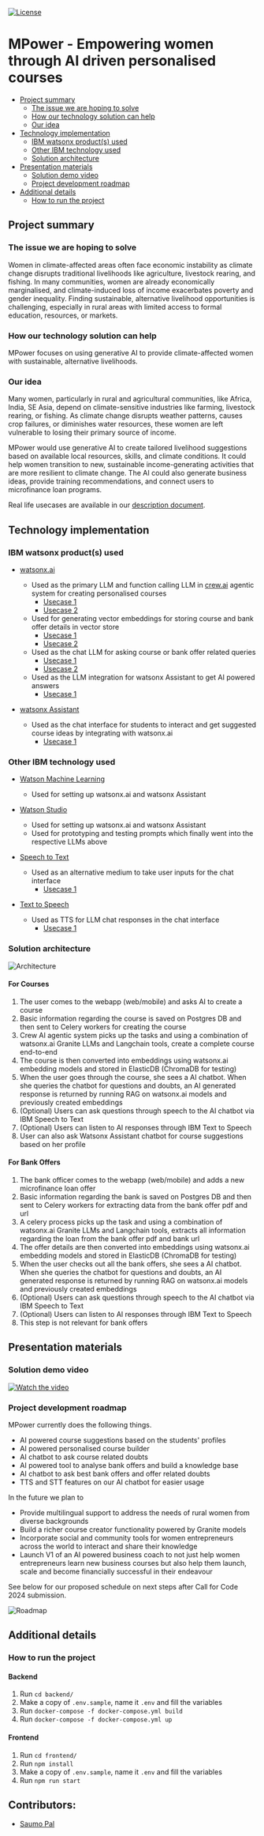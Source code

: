 [![License](https://img.shields.io/badge/License-Apache2-blue.svg)](https://www.apache.org/licenses/LICENSE-2.0)

# MPower - Empowering women through AI driven personalised courses

- [Project summary](#project-summary)
  - [The issue we are hoping to solve](#the-issue-we-are-hoping-to-solve)
  - [How our technology solution can help](#how-our-technology-solution-can-help)
  - [Our idea](#our-idea)
- [Technology implementation](#technology-implementation)
  - [IBM watsonx product(s) used](#ibm-watsonx-products-used)
  - [Other IBM technology used](#other-ibm-technology-used)
  - [Solution architecture](#solution-architecture)
- [Presentation materials](#presentation-materials)
  - [Solution demo video](#solution-demo-video)
  - [Project development roadmap](#project-development-roadmap)
- [Additional details](#additional-details)
  - [How to run the project](#how-to-run-the-project)

## Project summary

### The issue we are hoping to solve

Women in climate-affected areas often face economic instability as climate change disrupts traditional livelihoods like agriculture, livestock rearing, and fishing. In many communities, women are already economically marginalised, and climate-induced loss of income exacerbates poverty and gender inequality. Finding sustainable, alternative livelihood opportunities is challenging, especially in rural areas with limited access to formal education, resources, or markets.

### How our technology solution can help

MPower focuses on using generative AI to provide climate-affected women with sustainable, alternative livelihoods.

### Our idea

Many women, particularly in rural and agricultural communities, like Africa, India, SE Asia, depend on climate-sensitive industries like farming, livestock rearing, or fishing. As climate change disrupts weather patterns, causes crop failures, or diminishes water resources, these women are left vulnerable to losing their primary source of income.

MPower would use generative AI to create tailored livelihood suggestions based on available local resources, skills, and climate conditions. It could help women transition to new, sustainable income-generating activities that are more resilient to climate change. The AI could also generate business ideas, provide training recommendations, and connect users to microfinance loan programs.

Real life usecases are available in our [description document](./DESCRIPTION.md).

## Technology implementation

### IBM watsonx product(s) used

- [watsonx.ai](https://www.ibm.com/products/watsonx-ai)
  - Used as the primary LLM and function calling LLM in [crew.ai](https://crew.ai) agentic system for creating personalised courses
    - [Usecase 1]()
    - [Usecase 2]()
  - Used for generating vector embeddings for storing course and bank offer details in vector store
    - [Usecase 1]()
    - [Usecase 2]()
  - Used as the chat LLM for asking course or bank offer related queries
    - [Usecase 1]()
    - [Usecase 2]()
  - Used as the LLM integration for watsonx Assistant to get AI powered answers
    - [Usecase 1]()

- [watsonx Assistant](https://cloud.ibm.com/catalog/services/watsonx-assistant)
  - Used as the chat interface for students to interact and get suggested course ideas by integrating with watsonx.ai
    - [Usecase 1]()

### Other IBM technology used

- [Watson Machine Learning](https://cloud.ibm.com/catalog/services/watson-machine-learning) 
  - Used for setting up watsonx.ai and watsonx Assistant

- [Watson Studio](https://cloud.ibm.com/catalog/services/watson-studio)
  - Used for setting up watsonx.ai and watsonx Assistant
  - Used for prototyping and testing prompts which finally went into the respective LLMs above

- [Speech to Text](https://cloud.ibm.com/catalog/services/speech-to-text)
  - Used as an alternative medium to take user inputs for the chat interface
    - [Usecase 1]()

- [Text to Speech](https://cloud.ibm.com/catalog/services/text-to-speech)
  - Used as TTS for LLM chat responses in the chat interface
    - [Usecase 1]()

### Solution architecture
![Architecture](./images/architecture.jpg)

#### For Courses

1. The user comes to the webapp (web/mobile) and asks AI to create a course
2. Basic information regarding the course is saved on Postgres DB and then sent to Celery workers for creating the course
3. Crew AI agentic system picks up the tasks and using a combination of watsonx.ai Granite LLMs and Langchain tools, create a complete course end-to-end
4. The course is then converted into embeddings using watsonx.ai embedding models and stored in ElasticDB (ChromaDB for testing)
5. When the user goes through the course, she sees a AI chatbot. When she queries the chatbot for questions and doubts, an AI generated response is returned by running RAG on watsonx.ai models and previously created embeddings
6. (Optional) Users can ask questions through speech to the AI chatbot via IBM Speech to Text
7. (Optional) Users can listen to AI responses through IBM Text to Speech
8. User can also ask Watsonx Assistant chatbot for course suggestions based on her profile



#### For Bank Offers

1. The bank officer comes to the webapp (web/mobile) and adds a new microfinance loan offer
2. Basic information regarding the bank is saved on Postgres DB and then sent to Celery workers for extracting data from the bank offer pdf and url
3. A celery process picks up the task and using a combination of watsonx.ai Granite LLMs and Langchain tools, extracts all information regarding the loan from the bank offer pdf and bank url
4. The offer details are then converted into embeddings using watsonx.ai embedding models and stored in ElasticDB (ChromaDB for testing)
5. When the user checks out all the bank offers, she sees a AI chatbot. When she queries the chatbot for questions and doubts, an AI generated response is returned by running RAG on watsonx.ai models and previously created embeddings
6. (Optional) Users can ask questions through speech to the AI chatbot via IBM Speech to Text 
7. (Optional) Users can listen to AI responses through IBM Text to Speech
8. This step is not relevant for bank offers


## Presentation materials

### Solution demo video

[![Watch the video](./images/yt.png)](https://youtu.be/3EYv54Hg5kg?si=fLpKL3E232uTRzb2)

### Project development roadmap

MPower currently does the following things.

- AI powered course suggestions based on the students' profiles
- AI powered personalised course builder
- AI chatbot to ask course related doubts
- AI powered tool to analyse bank offers and build a knowledge base
- AI chatbot to ask best bank offers and offer related doubts
- TTS and STT features on our AI chatbot for easier usage

In the future we plan to
- Provide multilingual support to address the needs of rural women from diverse backgrounds
- Build a richer course creator functionality powered by Granite models
- Incorporate social and community tools for women entrepreneurs across the world to interact and share their knowledge
- Launch V1 of an AI powered business coach to not just help women entrepreneurs learn new business courses but also help them launch, scale and become financially successful in their endeavour

See below for our proposed schedule on next steps after Call for Code 2024 submission.

![Roadmap](./images/roadmap.jpg)

## Additional details

### How to run the project

#### Backend

1. Run `cd backend/`
2. Make a copy of `.env.sample`, name it `.env` and fill the variables
3. Run `docker-compose -f docker-compose.yml build`
3. Run `docker-compose -f docker-compose.yml up`

#### Frontend

1. Run `cd frontend/`
2. Run `npm install`
3. Make a copy of `.env.sample`, name it `.env` and fill the variables
4. Run `npm run start`

## Contributors:

* [Saumo Pal](https://github.com/SaumoPal97)
